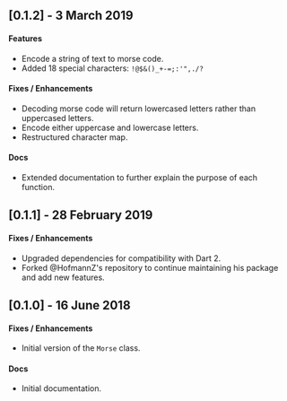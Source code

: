 ## [0.1.2] - 3 March 2019

#### Features

- Encode a string of text to morse code.
- Added 18 special characters: `!@$&()_+-=;:'",./?`

#### Fixes / Enhancements

- Decoding morse code will return lowercased letters rather than uppercased letters.
- Encode either uppercase and lowercase letters.
- Restructured character map.

#### Docs

- Extended documentation to further explain the purpose of each function.

## [0.1.1] - 28 February 2019

#### Fixes / Enhancements

- Upgraded dependencies for compatibility with Dart 2.
- Forked @HofmannZ's repository to continue maintaining his package and add new features.

## [0.1.0] - 16 June 2018

#### Fixes / Enhancements

- Initial version of the `Morse` class.

#### Docs

- Initial documentation.
